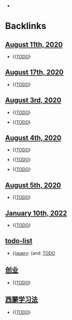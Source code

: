 - 

# Backlinks
## [August 11th, 2020](<August 11th, 2020.md>)
- {{[TODO](<TODO.md>)}

## [August 17th, 2020](<August 17th, 2020.md>)
- {{[TODO](<TODO.md>)}

## [August 3rd, 2020](<August 3rd, 2020.md>)
- {{[TODO](<TODO.md>)}

- {{[TODO](<TODO.md>)}

## [August 4th, 2020](<August 4th, 2020.md>)
- {{[TODO](<TODO.md>)}

- {{[TODO](<TODO.md>)}

- {{[TODO](<TODO.md>)}

## [August 5th, 2020](<August 5th, 2020.md>)
- {{[TODO](<TODO.md>)}

## [January 10th, 2022](<January 10th, 2022.md>)
- {{[TODO](<TODO.md>)}

## [todo-list](<todo-list.md>)
- {{[query](<query.md>):  {and: [TODO](<TODO.md>)

## [创业](<创业.md>)
- {{[TODO](<TODO.md>)}

## [西蒙学习法](<西蒙学习法.md>)
- {{[TODO](<TODO.md>)}

